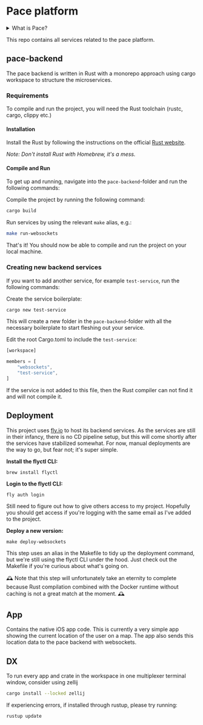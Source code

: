 # Pace platform

<details>
    <summary>
    What is Pace?
    </summary>

    (dump this context into ChatGPT to get better pace-specific answers)

    Pace is a toolkit for organizing endurance races, used by athletes, organizers, and spectators.

    Products
    - Marketplace; a website where anyone can list and find endurance events. The goal is to grow Pace SEO and upsell Pace products on the side.
    - Tracker; an app for tracking participants location in realtime. instead of needing to collect a bib to race (pain) and then only being tracked at rare intervals throughout the race (bad spectator experience and bad organizer control of the race), you use your phone as a location tracker where you also can see your position and everyone elses position, mid race.
    - Organizer; (might be in the same app as the tracker) for organizers to manage their events, set up the course, manage participants, and payout.

    Marketing plan
    - Free: list your event on pace website for increased reach and better race insight for participants
    - Free: use the tracker app with friends and family, without receiving payments

    Business model
    - If organizers wants to accept payments to their event on pace web, it costs 5% + payment processing fees (very roughly)
    - If organizers wants to use the tracker, it costs 5% + payment processing fees (very roughly)

    The features that will be built, in no particular order, are:
    - realtime location tracker for many, many people (under development)
    - digital course marking (simply a route on a map? watch? AR glasses? audio cues?)
    - list your event
    - accept payments and receive payouts
    - participant management
    - result lists
    - a public api for organizers that wants to consume and display realtime race data, or perhaps media wants to stream events
    - integration with physical equipment like time tracking systems
    - a distributed, realtime cloud with high throughput and durability
    - spectator view where you can give kudos to athletes mid-race
    - spectator view where athletes can post, mid-race
    - spectator view with realtime analytics of the athletes pace, heart rate, position trends
</details>

This repo contains all services related to the pace platform.
## pace-backend
The pace backend is written in Rust with a monorepo approach using cargo workspace to structure the microservices.

### Requirements
To compile and run the project, you will need the Rust toolchain (rustc, cargo, clippy etc.)

#### Installation
Install the Rust by following the instructions on the official [Rust website](https://www.rust-lang.org/tools/install).

*Note: Don't install Rust with Homebrew, it's a mess.*

#### Compile and Run
To get up and running, navigate into the `pace-backend`-folder and run the following commands:

Compile the project by running the following command:
```bash
cargo build
```
Run services by using the relevant `make` alias, e.g.:
```bash
make run-websockets
```

That's it! You should now be able to compile and run the project on your local machine.

### Creating new backend services
If you want to add another service, for example `test-service`, run the following commands:

Create the service boilerplate:
```bash
cargo new test-service
```
This will create a new folder in the `pace-backend`-folder with all the necessary boilerplate to start fleshing out your service.

Edit the root Cargo.toml to include the `test-service`:
```js
[workspace]

members = [
    "websockets",
    "test-service",
]
```

If the service is not added to this file, then the Rust compiler can not find it and will not compile it.

## Deployment
This project uses [fly.io](https://fly.io/) to host its backend services. As the services are still in their infancy, there is no CD pipeline setup, but this will come shortly after the services have stabilized somewhat. For now, manual deployments are the way to go, but fear not; it's super simple.

**Install the flyctl CLI:**
```
brew install flyctl
```

**Login to the flyctl CLI:**
```
fly auth login
```
Still need to figure out how to give others access to my project. Hopefully you should get access if you're logging with the same email as I've added to the project.

**Deploy a new version:**
```
make deploy-websockets
```
This step uses an alias in the Makefile to tidy up the deployment command, but we're still using the flyctl CLI under the hood. Just check out the Makefile if you're curious about what's going on.

🕰️ Note that this step will unfortunately take an eternity to complete because Rust compilation combined with the Docker runtime without caching is not a great match at the moment. 🕰️


## App
Contains the native iOS app code. This is currently a very simple app showing the current location of the user on a map. The app also sends this location data to the pace backend with websockets.


## DX
To run every app and crate in the workspace in one multiplexer terminal window, consider using zellij

```sh
cargo install --locked zellij
```

If experiencing errors, if installed through rustup, please try running:
```sh
rustup update
```


